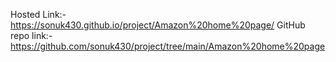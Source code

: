Hosted Link:- https://sonuk430.github.io/project/Amazon%20home%20page/
GitHub repo link:- https://github.com/sonuk430/project/tree/main/Amazon%20home%20page
